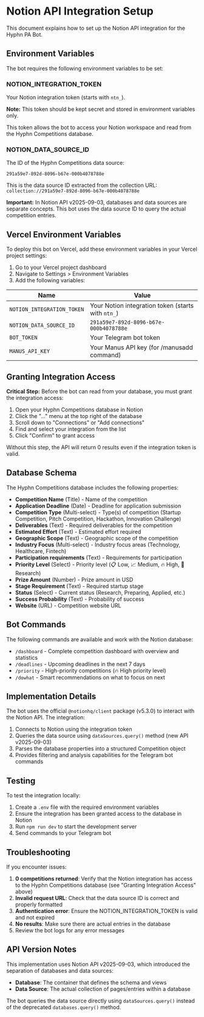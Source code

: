 # Notion API Integration Setup

This document explains how to set up the Notion API integration for the Hyphn PA Bot.

## Environment Variables

The bot requires the following environment variables to be set:

### NOTION_INTEGRATION_TOKEN

Your Notion integration token (starts with `ntn_`).

**Note:** This token should be kept secret and stored in environment variables only.

This token allows the bot to access your Notion workspace and read from the Hyphn Competitions database.

### NOTION_DATA_SOURCE_ID

The ID of the Hyphn Competitions data source:
```
291a59e7-892d-8096-b67e-000b4078788e
```

This is the data source ID extracted from the collection URL: `collection://291a59e7-892d-8096-b67e-000b4078788e`

**Important:** In Notion API v2025-09-03, databases and data sources are separate concepts. This bot uses the data source ID to query the actual competition entries.

## Vercel Environment Variables

To deploy this bot on Vercel, add these environment variables in your Vercel project settings:

1. Go to your Vercel project dashboard
2. Navigate to Settings > Environment Variables
3. Add the following variables:

| Name | Value |
|------|-------|
| `NOTION_INTEGRATION_TOKEN` | Your Notion integration token (starts with `ntn_`) |
| `NOTION_DATA_SOURCE_ID` | `291a59e7-892d-8096-b67e-000b4078788e` |
| `BOT_TOKEN` | Your Telegram bot token |
| `MANUS_API_KEY` | Your Manus API key (for /manusadd command) |

## Granting Integration Access

**Critical Step:** Before the bot can read from your database, you must grant the integration access:

1. Open your Hyphn Competitions database in Notion
2. Click the "..." menu at the top right of the database
3. Scroll down to "Connections" or "Add connections"
4. Find and select your integration from the list
5. Click "Confirm" to grant access

Without this step, the API will return 0 results even if the integration token is valid.

## Database Schema

The Hyphn Competitions database includes the following properties:

- **Competition Name** (Title) - Name of the competition
- **Application Deadline** (Date) - Deadline for application submission
- **Competition Type** (Multi-select) - Type(s) of competition (Startup Competition, Pitch Competition, Hackathon, Innovation Challenge)
- **Deliverables** (Text) - Required deliverables for the competition
- **Estimated Effort** (Text) - Estimated effort required
- **Geographic Scope** (Text) - Geographic scope of the competition
- **Industry Focus** (Multi-select) - Industry focus areas (Technology, Healthcare, Fintech)
- **Participation requirements** (Text) - Requirements for participation
- **Priority Level** (Select) - Priority level (📋 Low, 📈 Medium, 🔥 High, 🤔 Research)
- **Prize Amount** (Number) - Prize amount in USD
- **Stage Requirement** (Text) - Required startup stage
- **Status** (Select) - Current status (Research, Preparing, Applied, etc.)
- **Success Probability** (Text) - Probability of success
- **Website** (URL) - Competition website URL

## Bot Commands

The following commands are available and work with the Notion database:

- `/dashboard` - Complete competition dashboard with overview and statistics
- `/deadlines` - Upcoming deadlines in the next 7 days
- `/priority` - High-priority competitions (🔥 High priority level)
- `/dowhat` - Smart recommendations on what to focus on next

## Implementation Details

The bot uses the official `@notionhq/client` package (v5.3.0) to interact with the Notion API. The integration:

1. Connects to Notion using the integration token
2. Queries the data source using `dataSources.query()` method (new API v2025-09-03)
3. Parses the database properties into a structured Competition object
4. Provides filtering and analysis capabilities for the Telegram bot commands

## Testing

To test the integration locally:

1. Create a `.env` file with the required environment variables
2. Ensure the integration has been granted access to the database in Notion
3. Run `npm run dev` to start the development server
4. Send commands to your Telegram bot

## Troubleshooting

If you encounter issues:

1. **0 competitions returned**: Verify that the Notion integration has access to the Hyphn Competitions database (see "Granting Integration Access" above)
2. **Invalid request URL**: Check that the data source ID is correct and properly formatted
3. **Authentication error**: Ensure the NOTION_INTEGRATION_TOKEN is valid and not expired
4. **No results**: Make sure there are actual entries in the database
5. Review the bot logs for any error messages

## API Version Notes

This implementation uses Notion API v2025-09-03, which introduced the separation of databases and data sources:

- **Database**: The container that defines the schema and views
- **Data Source**: The actual collection of pages/entries within a database

The bot queries the data source directly using `dataSources.query()` instead of the deprecated `databases.query()` method.


